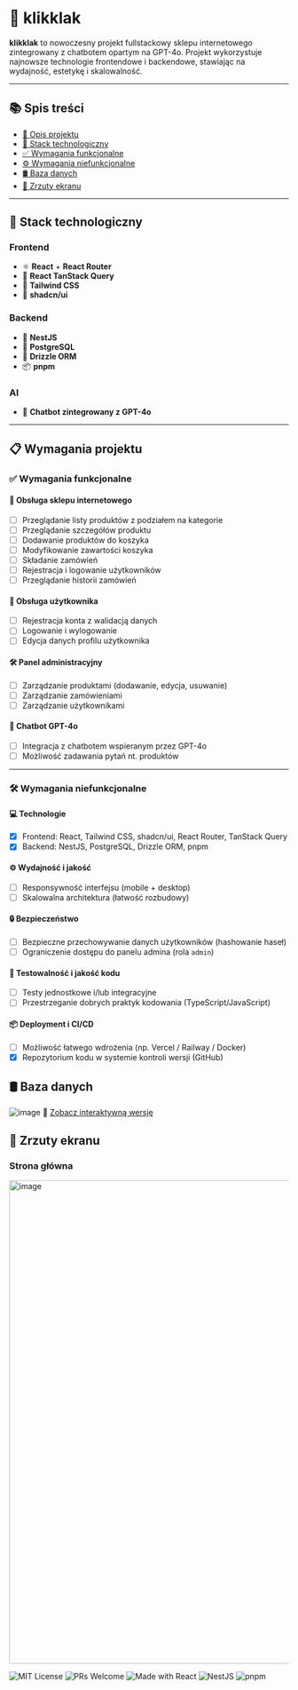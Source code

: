 # 🛒 klikklak

**klikklak** to nowoczesny projekt fullstackowy sklepu internetowego zintegrowany z chatbotem opartym na GPT-4o. Projekt wykorzystuje najnowsze technologie frontendowe i backendowe, stawiając na wydajność, estetykę i skalowalność.

---
## 📚 Spis treści

- [🎯 Opis projektu](#-klikklak)
- [🧩 Stack technologiczny](#-stack-technologiczny)
- [✅ Wymagania funkcjonalne](#-wymagania-funkcjonalne)
- [⚙️ Wymagania niefunkcjonalne](#️-wymagania-niefunkcjonalne)
- [🛢 Baza danych](#-baza-danych)
- [📸 Zrzuty ekranu](#-zrzuty-ekranu)
---

## 🚀 Stack technologiczny

### Frontend
- ⚛️ **React** + **React Router**
- 🔄 **React TanStack Query**
- 🎨 **Tailwind CSS**
- 🧩 **shadcn/ui**

### Backend
- 🧠 **NestJS**
- 🐘 **PostgreSQL**
- 🌿 **Drizzle ORM**
- 📦 **pnpm**

### AI
- 🤖 **Chatbot zintegrowany z GPT-4o**

---

## 📋 Wymagania projektu

### ✅ Wymagania funkcjonalne

#### 🛒 Obsługa sklepu internetowego
- [ ] Przeglądanie listy produktów z podziałem na kategorie
- [ ] Przeglądanie szczegółów produktu
- [ ] Dodawanie produktów do koszyka
- [ ] Modyfikowanie zawartości koszyka
- [ ] Składanie zamówień
- [ ] Rejestracja i logowanie użytkowników
- [ ] Przeglądanie historii zamówień

#### 👤 Obsługa użytkownika
- [ ] Rejestracja konta z walidacją danych
- [ ] Logowanie i wylogowanie
- [ ] Edycja danych profilu użytkownika

#### 🛠️ Panel administracyjny
- [ ] Zarządzanie produktami (dodawanie, edycja, usuwanie)
- [ ] Zarządzanie zamówieniami
- [ ] Zarządzanie użytkownikami

#### 🤖 Chatbot GPT-4o
- [ ] Integracja z chatbotem wspieranym przez GPT-4o
- [ ] Możliwość zadawania pytań nt. produktów
---

### 🛠️ Wymagania niefunkcjonalne

#### 💻 Technologie
- [x] Frontend: React, Tailwind CSS, shadcn/ui, React Router, TanStack Query
- [x] Backend: NestJS, PostgreSQL, Drizzle ORM, pnpm

#### ⚙️ Wydajność i jakość
- [ ] Responsywność interfejsu (mobile + desktop)
- [ ] Skalowalna architektura (łatwość rozbudowy)

#### 🔒 Bezpieczeństwo
- [ ] Bezpieczne przechowywanie danych użytkowników (hashowanie haseł)
- [ ] Ograniczenie dostępu do panelu admina (rola `admin`)

#### 🧪 Testowalność i jakość kodu
- [ ] Testy jednostkowe i/lub integracyjne
- [ ] Przestrzeganie dobrych praktyk kodowania (TypeScript/JavaScript)

#### 📦 Deployment i CI/CD
- [ ] Możliwość łatwego wdrożenia (np. Vercel / Railway / Docker)
- [x] Repozytorium kodu w systemie kontroli wersji (GitHub)

## 🛢 Baza danych

![image](https://github.com/user-attachments/assets/d9cf194f-24fa-4ff4-97fd-c081e255d221)
🔗 [Zobacz interaktywną wersję](https://dbdiagram.io/d/684c95503cc77757c8d6cc1c)


## 📸 Zrzuty ekranu

### Strona główna
<img width="1840" height="871" alt="image" src="https://github.com/user-attachments/assets/8d239342-fd01-413f-990c-7ec6f2b780e7" />

![MIT License](https://img.shields.io/badge/license-MIT-green)
![PRs Welcome](https://img.shields.io/badge/PRs-welcome-brightgreen)
![Made with React](https://img.shields.io/badge/frontend-React-blue)
![NestJS](https://img.shields.io/badge/backend-NestJS-red)
![pnpm](https://img.shields.io/badge/package%20manager-pnpm-ffe600)
